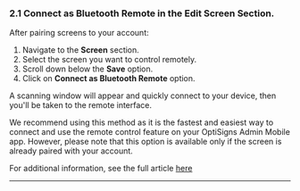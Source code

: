 ### 2.1 Connect as Bluetooth Remote in the Edit Screen Section.

After pairing screens to your account:

  1. Navigate to the **Screen** section.
  2. Select the screen you want to control remotely.
  3. Scroll down below the **Save** option.
  4. Click on **Connect as Bluetooth Remote** option. 





A scanning window will appear and quickly connect to your device, then you'll be taken to the remote interface.



We recommend using this method as it is the fastest and easiest way to connect and use the remote control feature on your OptiSigns Admin Mobile app. However, please note that this option is available only if the screen is already paired with your account.

For additional information, see the full article [here](https://support.optisigns.com/hc/en-us/articles/30304278652563)

---
